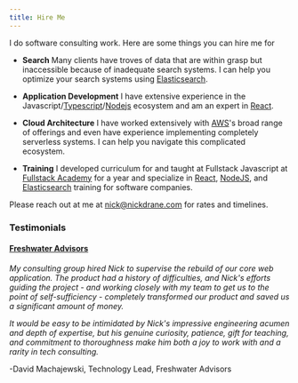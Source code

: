 ```yaml
---
title: Hire Me
---
```


I do software consulting work. Here are some things you can hire me for

* **Search**
  Many clients have troves of data that are within grasp but inaccessible because of inadequate search systems. I can help you optimize your search systems using [Elasticsearch](https://www.elastic.co/products/elasticsearch).

* **Application Development**
  I have extensive experience in the Javascript/[Typescript](https://www.typescriptlang.org/)/[Nodejs](https://nodejs.org/en/) ecosystem and am an expert in [React](https://reactjs.org/).

* **Cloud Architecture**
  I have worked extensively with [AWS](https://aws.amazon.com/)'s broad range of offerings and even have experience  implementing completely serverless systems. I can help you navigate this complicated ecosystem.

* **Training**
  I developed curriculum for and taught at Fullstack Javascript at [Fullstack Academy](https://www.fullstackacademy.com/) for a year and specialize in [React](https://reactjs.org/), [NodeJS](https://nodejs.org/en/), and [Elasticsearch](https://www.elastic.co/products/elasticsearch) training for software companies.


Please reach out at me at [nick@nickdrane.com](mailto:nick@nickdrane.com) for rates and timelines.


### Testimonials

#### [Freshwater Advisors](http://freshwateradvisors.com/)

*My consulting group hired Nick to supervise the rebuild of our core web application. The product had a history of difficulties, and Nick's efforts guiding the project - and working closely with my team to get us to the point of self-sufficiency - completely transformed our product and saved us a significant amount of money.*

*It would be easy to be intimidated by Nick's impressive engineering acumen and depth of expertise, but his genuine curiosity, patience, gift for teaching, and commitment to thoroughness make him both a joy to work with and a rarity in tech consulting.*

-David Machajewski, Technology Lead, Freshwater Advisors
